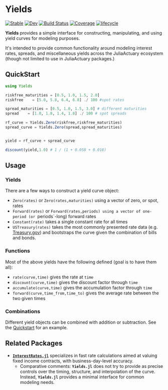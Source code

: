 # Yields

[![Stable](https://img.shields.io/badge/docs-stable-blue.svg)](https://JuliaActuary.github.io/Yields.jl/stable)
[![Dev](https://img.shields.io/badge/docs-dev-blue.svg)](https://JuliaActuary.github.io/Yields.jl/dev)
[![Build Status](https://github.com/JuliaActuary/Yields.jl/workflows/CI/badge.svg)](https://github.com/JuliaActuary/Yields.jl/actions)
[![Coverage](https://codecov.io/gh/JuliaActuary/Yields.jl/branch/master/graph/badge.svg)](https://codecov.io/gh/JuliaActuary/Yields.jl)
[![lifecycle](https://img.shields.io/badge/LifeCycle-Experimental-orange)](https://www.tidyverse.org/lifecycle/)


**Yields** provides a simple interface for constructing, manipulating, and using yield curves for modeling purposes.

It's intended to provide common functionality around modeling interest rates, spreads, and miscellaneous yields across the JuliaActuary ecosystem (though not limited to use in JuliaActuary packages.)

## QuickStart

```julia
using Yields

riskfree_maturities = [0.5, 1.0, 1.5, 2.0]
riskfree    = [5.0, 5.8, 6.4, 6.8] ./ 100 #spot rates

spread_maturities = [0.5, 1.0, 1.5, 3.0] # different maturities
spread    = [1.0, 1.8, 1.4, 1.8] ./ 100 # spot spreads

rf_curve = Yields.Zero(riskfree,riskfree_maturities)
spread_curve = Yields.Zero(spread,spread_maturities)


yield = rf_curve + spread_curve

discount(yield,1.0) # 1 / (1 + 0.058 + 0.018)
```

## Usage

### Yields

There are a few ways to construct a yield curve object:

- `Zero(rates)` or `Zero(rates,maturities)` using a vector of zero, or spot, rates
- `Forward(rates)` or `Forward(rates,periods) using a vector of one-period (or `periods`-long) forward rates
- `Constant(rate)` takes a single constant rate for all times
- `USTreasury(rates)` takes the most commonly presented rate data (e.g. [Treasury.gov](https://www.treasury.gov/resource-center/data-chart-center/interest-rates/Pages/TextView.aspx?data=yield)) and bootstraps the curve given the combination of bills and bonds.

### Functions

Most of the above yields have the following defined (goal is to have them all):
- `rate(curve,time)` gives the rate at `time` 
- `discount(curve,time)` gives the discount factor through `time`
- `accumulate(curve,time)` gives the accumulation factor through `time`
- `forward(curve,time_from,time_to)` gives the average rate between the two given times

### Combinations

Different yield objects can be combined with addition or subtraction. See the [Quickstart](#quickstart) for an example.


## Related Packages 

- [**`InterestRates.jl`**](https://github.com/felipenoris/InterestRates.jl) specializes in fast rate calculations aimed at valuing fixed income contracts, with business-day-level accuracy. 
  - Comparative comments: **`Yields.jl`** does not try to provide as precise controls over the timing, structure, and interpolation of the curve. Instead, **`Yields.jl`** provides a minimal interface for common modeling needs.
